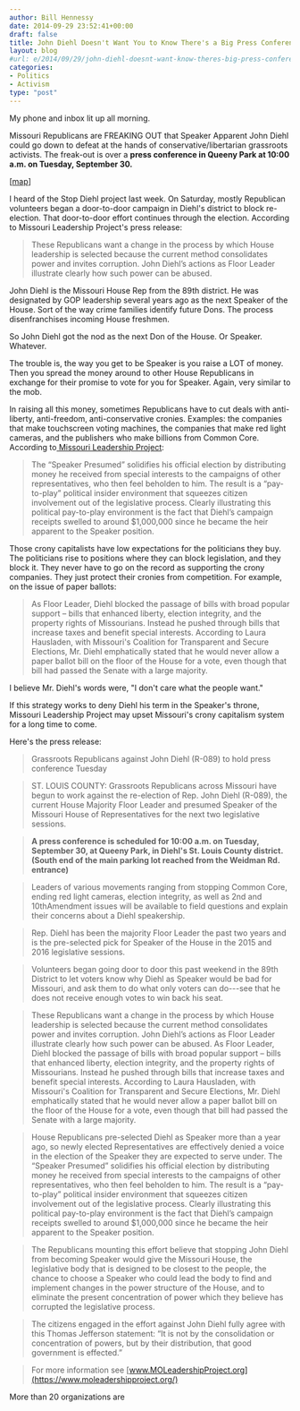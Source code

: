 ```yaml
---
author: Bill Hennessy
date: 2014-09-29 23:52:41+00:00
draft: false
title: John Diehl Doesn't Want You to Know There's a Big Press Conference Tuesday
layout: blog
#url: e/2014/09/29/john-diehl-doesnt-want-know-theres-big-press-conference-tuesday/
categories:
- Politics
- Activism
type: "post"
---
```


My phone and inbox lit up all morning.

Missouri Republicans are FREAKING OUT that Speaker Apparent John Diehl could go down to defeat at the hands of conservative/libertarian grassroots activists. The freak-out is over a **press conference in Queeny Park at 10:00 a.m. on Tuesday, September 30.**

[[map](https://www.google.com/maps/place/550+Weidman+Rd,+Ballwin,+MO+63011/@38.6086217,-90.4955357,16z/data=!4m2!3m1!1s0x87d8d3aa24b70d95:0x4ecbfaef0309579f?hl=en)]

I heard of the Stop Diehl project last week. On Saturday, mostly Republican volunteers began a door-to-door campaign in Diehl's district to block re-election. That door-to-door effort continues through the election. According to Missouri Leadership Project's press release:



> These Republicans want a change in the process by which House leadership is selected because the current method consolidates power and invites corruption. John Diehl’s actions as Floor Leader illustrate clearly how such power can be abused.



John Diehl is the Missouri House Rep from the 89th district. He was designated by GOP leadership several years ago as the next Speaker of the House. Sort of the way crime families identify future Dons. The process disenfranchises incoming House freshmen.

So John Diehl got the nod as the next Don of the House. Or Speaker. Whatever.

The trouble is, the way you get to be Speaker is you raise a LOT of money. Then you spread the money around to other House Republicans in exchange for their promise to vote for you for Speaker. Again, very similar to the mob.

In raising all this money, sometimes Republicans have to cut deals with anti-liberty, anti-freedom, anti-conservative cronies. Examples: the companies that make touchscreen voting machines, the companies that make red light cameras, and the publishers who make billions from Common Core. According to[ Missouri Leadership Project](https://moleadershipproject.org/):



> The “Speaker Presumed” solidifies his official election by distributing money he received from special interests to the campaigns of other representatives, who then feel beholden to him. The result is a “pay-to-play” political insider environment that squeezes citizen involvement out of the legislative process. Clearly illustrating this political pay-to-play environment is the fact that Diehl’s campaign receipts swelled to around $1,000,000 since he became the heir apparent to the Speaker position.



Those crony capitalists have low expectations for the politicians they buy. The politicians rise to positions where they can block legislation, and they block it. They never have to go on the record as supporting the crony companies. They just protect their cronies from competition. For example, on the issue of paper ballots:



> As Floor Leader, Diehl blocked the passage of bills with broad popular support – bills that enhanced liberty, election integrity, and the property rights of Missourians. Instead he pushed through bills that increase taxes and benefit special interests. According to Laura Hausladen, with Missouri's Coalition for Transparent and Secure Elections, Mr. Diehl emphatically stated that he would never allow a paper ballot bill on the floor of the House for a vote, even though that bill had passed the Senate with a large majority.



I believe Mr. Diehl's words were, "I don't care what the people want."

If this strategy works to deny Diehl his term in the Speaker's throne, Missouri Leadership Project may upset Missouri's crony capitalism system for a long time to come.

Here's the press release:



> Grassroots Republicans against John Diehl (R-089) to hold press conference Tuesday

> 
> ST. LOUIS COUNTY: Grassroots Republicans across Missouri have begun to work against the re-election of Rep. John Diehl (R-089), the current House Majority Floor Leader and presumed Speaker of the Missouri House of Representatives for the next two legislative sessions.
> 
> 

> 
> **A press conference is scheduled for 10:00 a.m. on Tuesday, September 30, at Queeny Park, in Diehl's St. Louis County district. (South end of the main parking lot reached from the Weidman Rd. entrance)**
> 
> 

> 
> Leaders of various movements ranging from stopping Common Core, ending red light cameras, election integrity, as well as 2nd and 10thAmendment issues will be available to field questions and explain their concerns about a Diehl speakership.
> 
> 

> 
> Rep. Diehl has been the majority Floor Leader the past two years and is the pre-selected pick for Speaker of the House in the 2015 and 2016 legislative sessions.
> 
> 

> 
> Volunteers began going door to door this past weekend in the 89th District to let voters know why Diehl as Speaker would be bad for Missouri, and ask them to do what only voters can do---see that he does not receive enough votes to win back his seat.
> 
> 

> 
> These Republicans want a change in the process by which House leadership is selected because the current method consolidates power and invites corruption. John Diehl’s actions as Floor Leader illustrate clearly how such power can be abused. As Floor Leader, Diehl blocked the passage of bills with broad popular support – bills that enhanced liberty, election integrity, and the property rights of Missourians. Instead he pushed through bills that increase taxes and benefit special interests. According to Laura Hausladen, with Missouri's Coalition for Transparent and Secure Elections, Mr. Diehl emphatically stated that he would never allow a paper ballot bill on the floor of the House for a vote, even though that bill had passed the Senate with a large majority.
> 
> 

> 
> House Republicans pre-selected Diehl as Speaker more than a year ago, so newly elected Representatives are effectively denied a voice in the election of the Speaker they are expected to serve under. The “Speaker Presumed” solidifies his official election by distributing money he received from special interests to the campaigns of other representatives, who then feel beholden to him. The result is a “pay-to-play” political insider environment that squeezes citizen involvement out of the legislative process. Clearly illustrating this political pay-to-play environment is the fact that Diehl’s campaign receipts swelled to around $1,000,000 since he became the heir apparent to the Speaker position.
> 
> 

> 
> The Republicans mounting this effort believe that stopping John Diehl from becoming Speaker would give the Missouri House, the legislative body that is designed to be closest to the people, the chance to choose a Speaker who could lead the body to find and implement changes in the power structure of the House, and to eliminate the present concentration of power which they believe has corrupted the legislative process. 
> 
> 

> 
> The citizens engaged in the effort against John Diehl fully agree with this Thomas Jefferson statement: “It is not by the consolidation or concentration of powers, but by their distribution, that good government is effected.”  
> 
> 

> 
> For more information see [www.MOLeadershipProject.org](https://www.moleadershipproject.org/)
> 
> 





More than 20 organizations are
